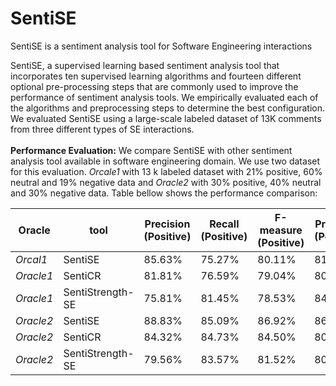 # SentiSE
SentiSE is a sentiment analysis tool for Software Engineering interactions

SentiSE, a supervised learning based sentiment analysis tool that incorporates ten supervised learning algorithms and 
fourteen different optional pre-processing steps that are commonly used to improve the performance of sentiment analysis tools. 
We empirically evaluated each of the algorithms and preprocessing steps to determine the best configuration. 
We evaluated SentiSE using a large-scale labeled dataset of 13K comments from three different types of SE interactions.
<br><br>
**Performance Evaluation:**
We compare SentiSE with other sentiment analysis tool available in software engineering domain.  We use two dataset for this evaluation.  _Orcale1_ with 13 k labeled dataset with 21% positive, 60% neutral and 19% negative data and _Oracle2_ with 30% positive, 40% neutral and 30% negative data. Table bellow shows the performance comparison:

| Oracle | tool  |Precision<br> (Positive) | Recall<br> (Positive) | F-measure<br> (Positive) | Precision<br> (Positive) | Recall<br> (Positive) | F-measure<br> (Positive) |  Precision<br> (Positive) | Recall<br> (Positive) | F-measure<br> (Positive) | Accuracy | Weighted <br> Kappa |
|--|--| -- | -- |  -- | -- | --|  -- | -- | --|  -- | -- | --|
|_Orcal1_|SentiSE  | 85.63% | 75.27% | 80.11% | 81.51% | 92.78% | 86.78% | 81.03% | 55.92%|66.16%|82.23%|0.681
|_Oracle1_| SentiCR |  81.81% | 76.59%|  79.04%|  80.04% | 92.77% | 85.92%  | 82.71% | 46.38% | 59.40% | 80.6655% | 0.647
|_Oracle1_| SentiStrength-SE |  75.81% | 81.45% | 78.53% | 84.68% | 83.64% | 84.16% | 66.50% | 63.42% | 64.92% | 79.32% | 0.6587
|_Oracle2_| SentiSE | 88.83% | 85.09% | 86.92% | 86.62% | 91.52% | 89.00% | 85.87% | 78.61% | 82.07% | 86.92% | 0.788
|_Oracle2_|SentiCR |  84.32% | 84.73% | 84.50% | 80.70% | 92.08% | 86.00%  | 86.45% | 59.49\% | 70.40%  | 82.47% | 0.716
|_Oracle2_| SentiStrength-SE | 79.56% | 83.57% | 81.52% | 80.73% | 84.15% | 82.41% | 80.41% | 69.31% | 74.45% | 80.34% | 0. 696

